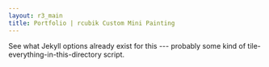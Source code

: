 ```yaml
---
layout: r3_main
title: Portfolio | rcubik Custom Mini Painting
---
```

See what Jekyll options already exist for this --- probably some kind of tile-everything-in-this-directory script.

